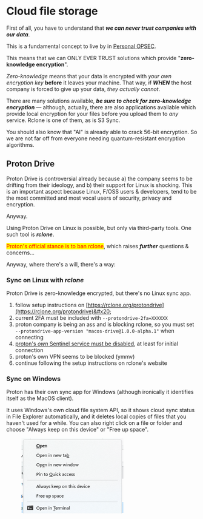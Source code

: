 # Cloud file storage

First of all, you have to understand that _**we can never trust companies with our data**_.

This is a fundamental concept to live by in [Personal OPSEC](https://duckduckgo.com/?q=personal+opsec).&#x20;

This means that we can ONLY EVER TRUST solutions which provide "**zero-knowledge encryption**".

_Zero-knowledge_ means that your data is encrypted with _your own encryption key_ **before** it leaves your machine. That way, ~~if~~ _**WHEN**_ the host company is forced to give up your data, _they actually cannot_.



There are many solutions available, _**be sure to check for zero-knowledge encryption**_ — although, actually, there are also applications available which provide local encryption for your files before you upload them to _any_ service. Rclone is one of them, as is S3 Sync.&#x20;

You should also know that "AI" is already able to crack 56-bit encryption. So we are not far off from everyone needing quantum-resistant encryption algorithms.



## Proton Drive

Proton Drive is controversial already because a) the company seems to be drifting from their ideology, and b) their support for Linux is shocking. This is an important aspect because Linux, F/OSS users & developers, tend to be the most committed and most vocal users of security, privacy and encryption.

Anyway.

Using Proton Drive on Linux is possible, but only via third-party tools. One such tool is _**rclone**_.

<mark style="color:red;">Proton's official stance is to ban rclone</mark>, which raises _**further**_ questions & concerns...

Anyway, where there's a will, there's a way:

### Sync on Linux with _rclone_

Proton Drive is zero-knowledge encrypted, but there's no Linux sync app.

1. follow setup instructions on [https://rclone.org/protondrive](https://rclone.org/protondrive)&#x20;
2. current 2FA must be included with `--protondrive-2fa=XXXXXX`
3. proton company is being an ass and is blocking rclone, so you must set `--protondrive-app-version "macos-drive@1.0.0-alpha.1"` when connecting
4. [proton's _own_ Sentinel service must be disabled](https://account.proton.me/mail/security), at least for initial connection
5. proton's own VPN seems to be blocked (ymmv)
6. continue following the setup instructions on rclone's website

### Sync on Windows

Proton has their own sync app for Windows (although ironically it identifies itself as the MacOS client).

It uses Windows's own cloud file system API, so it shows cloud sync status in File Explorer automatically, and it deletes local copies of files that you haven't used for a while. You can also right click on a file or folder and choose "Always keep on this device" or "Free up space".

<figure><img src="../.gitbook/assets/image.png" alt=""><figcaption></figcaption></figure>

